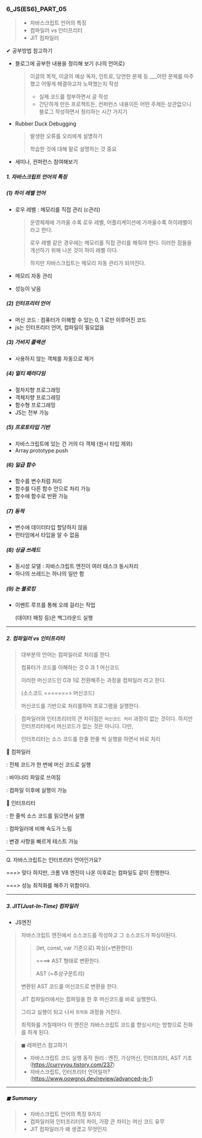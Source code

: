 ### 6_JS(ES6)_PART_05

> * 자바스크립트 언어의 특징
> * 컴파일러 vs 인터프리터 
> * JIT 컴파일러 



✔ 공부방법 참고하기 

* 블로그에 공부한 내용을 정리해 보기 (나의 언어로)

  > 이글의 목적, 이글의 예상 독자, 인트로, 당연한 문제 등
  > ___어떤 문제를 마주했고 어떻게 해결하고자 노력했는지 작성
  >
  > *  실제 코드를 첨부하면서 글 작성 
  > * 간단하게 만든 프로젝트든, 컨퍼런스 내용이든 어떤 주제든 상관없으니 블로그 작성하면서 정리하는 시간 가지기 

* Rubber Duck Debugging

  > 발생한 오류를 오리에게 설명하기 
  >
  > 학습한 것에 대해 말로 설명하는 것 중요 

* 세미나, 컨퍼런스 참여해보기 





##### 1. 자바스크립트 언어의 특징

##### (1) 하이 레벨 언어 

* 로우 레벨 : 메모리를 직접 관리 (c관리)

  > 운영체제에 가까울 수록 로우 레벨, 어플리케이션에 가까울수록 하이레벨이라고 한다. 
  >
  > 로우 레벨 같은 경우에는 메모리를 직접 관리를 해줘야 한다. 이러한 점들을 개선하기 위해 나온 것이 하이 레벨 이다. 
  >
  > 하지만 자바스크립트는 메모리 자동 관리가 되어진다. 

* 메모리 자동 관리 

* 성능이 낮음



##### (2) 인터프리터 언어 

* 머신 코드 : 컴퓨터가 이해할 수 있는 0, 1 로만 이루어진 코드 
* js는 인터프리터 언어, 컴파일이 필요없음 



##### (3) 가비지 콜렉션

* 사용하지 않는 객체를 자동으로 제거 



##### (4) 멀티 패러다임 

* 절차지향 프로그래밍 
* 객체지향 프로그래밍
* 함수형 프로그래밍
* JS는 전부 가능 



##### (5) 프로토타입 기반 

* 자바스크립트에 있는 건 거의 다 객체 (원시 타입 제외)
* Array.prototype.push 



##### (6) 일급 함수 

* 함수를 변수처럼 처리 
* 함수를 다른 함수 안으로 처리 가능
* 함수에 함수로 반환 가능 



##### (7) 동적 

* 변수에 데이터타입 할당하지 않음 
* 런타임에서 타입을 알 수 없음 



##### (8) 싱글 쓰레드 

* 동시성 모델 : 자바스크립트 엔진이 여러 태스크 동시처리 
* 하나의 쓰레드는 하나의 일만 함 



##### (9) 논 블로킹 

* 이벤트 루프를 통해 오래 걸리는 작업 

  (데이터 패칭 등)은 백그라운드 실행 



---



##### 2. 컴파일러 vs 인터프리터 

> 대부분의 언어는 컴파일러로 처리를 한다. 
>
> 컴퓨터가 코드를 이해하는 것 0 과 1 머신코드
>
> 이러한 머신코드인 0과 1로 전환해주는 과정을 컴파일러 라고 한다.
>
> (소스코드 =======> 머신코드)
>
> 머신코드를 기반으로 처리를하여 프로그램을 실행한다. 

> 컴파일러와 인터프리터의 큰 차이점은 `머신코드 처리` 과정이 없는 것이다. 하지만 인터프리터에서 머신코드가 없는 것은 아니다. 다만, 
>
> 인터프리터는 소스 코드를 한줄 한줄 씩 실행을 하면서 바로 처리

🔻 컴파일러 

: 전체 코드가 한 번에 머신 코드로 실행

: 바이너리 파일로 쓰여짐

: 컴파일 이후에 실행이 가능 

🔻 인터프리터 

: 한 줄씩 소스 코드를 읽으면서 실행

: 컴파일러에 비해 속도가 느림 

: 변경 사항을 빠르게 테스트 가능 

---

Q. 자바스크립트는 인터프리터 언어인가요? 

===> 맞다 하지만, 크롬 V8 엔진이 나온 이후로는 컴파일도 같이 진행한다. 

===> 성능 최적화를 해주기 위함이다. 

---



##### 3. JIT(Just-In-Time) 컴파일러 

* JS엔진

> 자바스크립트 엔진에서 소스코드를 작성하고 그 소스코드가 파싱이된다.
>
> > (let, const, var 기준으로) 파싱(=변환한다)  
> >
> > ====> AST 형태로 변환한다.
> >
> > AST (=추상구문트리)
>
> 변환된 AST 코드를 머신코드로 변환을 한다. 
>
> JIT 컴파일러에서는 컴파일을 한 후 머신코드를 바로 실행한다. 
>
> 그리고 실행이 되고 나서 `최적화` 과정을 거친다. 
>
> 최적화를 거칠때마다 이 엔진은 자바스크립트 코드를 향상시키는 방향으로 진화를 하게 된다. 



> ◼ 레퍼런스 참고하기 
>
> - 자바스크립트 코드 실행 동작 원리 : 엔진, 가상머신, 인터프리터, AST 기초 (https://curryyou.tistory.com/237)
> - 자바스크립트, 인터프리터 언어일까? (https://www.oowgnoj.dev/review/advanced-js-1)



---



##### ◼ Summary

> * 자바스크립트 언어의 특징 9가지 
> * 컴파일러와 인터프리터의 차이, 가장 큰 차이는 머신 코드 유무
> * JIT 컴파일러가 왜 생겼고 무엇인지
